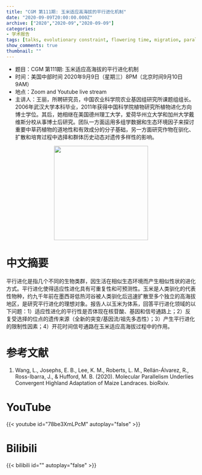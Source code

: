 ```yaml
---
title: "CGM 第111期: 玉米适应高海拔的平行进化机制"
date: "2020-09-09T20:00:00.000Z"
archive: ["2020","2020-09","2020-09-09"]
categories:
- 学术报告
tags: [talks, evolutionary constraint, flowering time, migration, parallel adaptation, polygenic adaptation]
show_comments: true
thumbnail: ""
---
```


- 题目：CGM 第111期: 玉米适应高海拔的平行进化机制
- 时间：美国中部时间 2020年9月9日（星期三）8PM（北京时间9月10日 9AM）
- 地点：Zoom and Youtube live stream
- 主讲人：王丽，所聘研究员，中国农业科学院农业基因组研究所课题组组长。2006年武汉大学本科毕业，2011年获得中国科学院植物研究所植物进化方向博士学位。其后，她相继在美国德州理工大学，爱荷华州立大学和加州大学戴维斯分校从事博士后研究。团队一方面运用多组学数据和生态环境因子来探讨重要中草药植物的道地性和有效成分的分子基础，另一方面研究作物在驯化、扩散和培育过程中选择和群体历史动态对遗传多样性的影响。

<div align="center">
<img src="https://i.ibb.co/b3nDwLc/1.png" height=250>
</div>

# 中文摘要

平行进化是指几个不同的生物类群，因生活在相似生态环境而产生相似性状的进化方式。平行进化使得适应性进化具有可重复性和可预测性。玉米是人类驯化的代表性物种，约九千年前在墨西哥低热河谷被人类驯化后迅速扩散至多个独立的高海拔地区，是研究平行进化的理想对象。报告人以玉米为体系，回答平行进化领域的以下问题：1）适应性进化的平行性是否体现在核苷酸、基因和信号通路上；2）反复受选择的位点的遗传来源（全新的突变/基因流/祖先多态性）；3）产生平行进化的限制性因素；4）开花时间信号通路在玉米适应高海拔过程中的作用。


# 参考文献

1. Wang, L., Josephs, E. B., Lee, K. M., Roberts, L. M., Rellán-Álvarez, R., Ross-Ibarra, J., & Hufford, M. B. (2020). Molecular Parallelism Underlies Convergent Highland Adaptation of Maize Landraces. bioRxiv.  

# YouTube

{{< youtube id="78be3XmLPcM" autoplay="false" >}}

# Bilibili

{{< bilibili id="" autoplay="false" >}}

